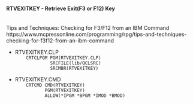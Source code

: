 <h4>RTVEXITKEY - Retrieve Exit(F3 or F12) Key</h4><br />
Tips and Techniques: Checking for F3/F12 from an IBM Command<br />
https://www.mcpressonline.com/programming/rpg/tips-and-techniques-checking-for-f3f12-from-an-ibm-command

<ul>
  <li>RTVEXITKEY.CLP<code>
    CRTCLPGM PGM(RTVEXITKEY.CLP) 
             SRCFILE(lib/QCLSRC) 
             SRCMBR(RTVEXITKEY)
  </code></li>
  <li>RTVEXITKEY.CMD<code>
    CRTCMD CMD(RTVEXITKEY) 
           PGM(RTVEXITKEY) 
           ALLOW(*IPGM *BPGM *IMOD *BMOD)</code></li>
</ul>

